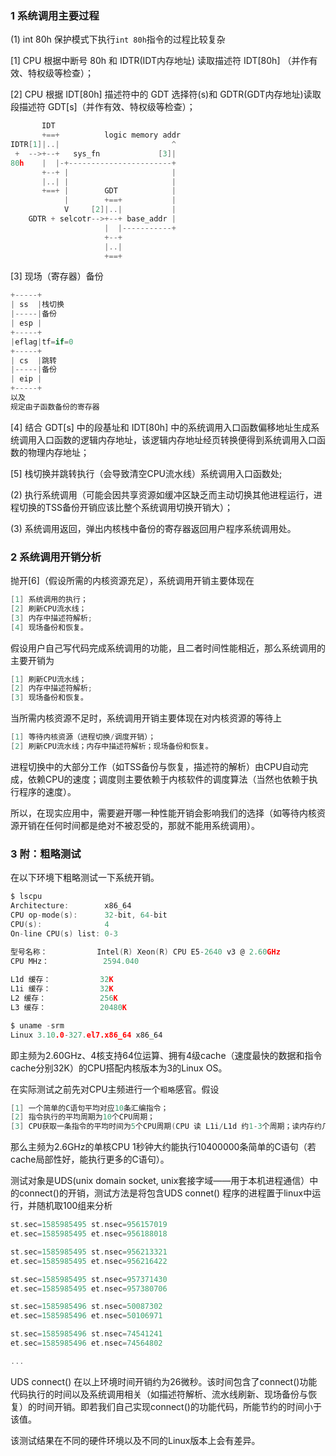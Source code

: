 ### 1 系统调用主要过程
(1) int 80h
保护模式下执行`int 80h`指令的过程比较复杂

[1] CPU 根据中断号 80h 和 IDTR(IDT内存地址) 读取描述符 IDT[80h] （并作有效、特权级等检查）；

[2] CPU 根据 IDT[80h] 描述符中的 GDT 选择符(s)和 GDTR(GDT内存地址)读取段描述符 GDT[s]（并作有效、特权级等检查）；
```C
       IDT
       +==+          logic memory addr
IDTR[1]|..|                         ^
 +  -->+--+   sys_fn             [3]|
80h    |  |-+-----------------------+
       +--+ |                       |
       |..| |                       |
       +==+ |        GDT            |
            |        +==+           |
            V     [2]|..|           |
    GDTR + selcotr-->+--+ base_addr |
                     |  |-----------+
                     +--+
                     |..|
                     +==+
```

[3] 现场（寄存器）备份
```C
+-----+
| ss  |栈切换
|-----|备份
| esp |
+-----+
|eflag|tf=if=0
+-----+
| cs  |跳转
|-----|备份
| eip |
+-----+
以及
规定由子函数备份的寄存器
```

[4] 结合 GDT[s] 中的段基址和 IDT[80h] 中的系统调用入口函数偏移地址生成系统调用入口函数的逻辑内存地址，该逻辑内存地址经页转换便得到系统调用入口函数的物理内存地址；

[5] 栈切换并跳转执行（会导致清空CPU流水线）系统调用入口函数处;

(2) 执行系统调用（可能会因共享资源如缓冲区缺乏而主动切换其他进程运行，进程切换的TSS备份开销应该比整个系统调用切换开销大）；

(3) 系统调用返回，弹出内核栈中备份的寄存器返回用户程序系统调用处。

### 2 系统调用开销分析
抛开[6]（假设所需的内核资源充足），系统调用开销主要体现在
```C
[1] 系统调用的执行；
[2] 刷新CPU流水线；
[3] 内存中描述符解析;
[4] 现场备份和恢复。
```

假设用户自己写代码完成系统调用的功能，且二者时间性能相近，那么系统调用的主要开销为
```C
[1] 刷新CPU流水线；
[2] 内存中描述符解析;
[3] 现场备份和恢复。
```

当所需内核资源不足时，系统调用开销主要体现在对内核资源的等待上
```C
[1] 等待内核资源（进程切换/调度开销）；
[2] 刷新CPU流水线；内存中描述符解析；现场备份和恢复。
```

进程切换中的大部分工作（如TSS备份与恢复，描述符的解析）由CPU自动完成，依赖CPU的速度；调度则主要依赖于内核软件的调度算法（当然也依赖于执行程序的速度）。

所以，在现实应用中，需要避开哪一种性能开销会影响我们的选择（如等待内核资源开销在任何时间都是绝对不被忍受的，那就不能用系统调用）。

### 3 附：粗略测试
在以下环境下粗略测试一下系统开销。
```C
$ lscpu
Architecture:        x86_64
CPU op-mode(s):      32-bit, 64-bit
CPU(s):              4
On-line CPU(s) list: 0-3

型号名称：           Intel(R) Xeon(R) CPU E5-2640 v3 @ 2.60GHz
CPU MHz：            2594.040
                     
L1d 缓存：           32K
L1i 缓存：           32K
L2 缓存：            256K
L3 缓存：            20480K

$ uname -srm
Linux 3.10.0-327.el7.x86_64 x86_64
```

即主频为2.60GHz、4核支持64位运算、拥有4级cache（速度最快的数据和指令cache分别32K）的CPU搭配内核版本为3的Linux OS。

在实际测试之前先对CPU主频进行一个`粗略`感官。假设
```C
[1] 一个简单的C语句平均对应10条汇编指令；
[2] 指令执行的平均周期为10个CPU周期；
[3] CPU获取一条指令的平均时间为5个CPU周期(CPU 读 L1i/L1d 约1-3个周期；读内存约几个到10个周期)。
```
那么主频为2.6GHz的单核CPU 1秒钟大约能执行10400000条简单的C语句（若cache局部性好，能执行更多的C语句）。

测试对象是UDS(unix domain socket, unix套接字域——用于本机进程通信）中的connect()的开销，测试方法是将包含UDS connet() 程序的进程置于linux中运行，并随机取100组来分析
```C
st.sec=1585985495 st.nsec=956157019
et.sec=1585985495 et.nsec=956188018

st.sec=1585985495 st.nsec=956213321
et.sec=1585985495 et.nsec=956216422

st.sec=1585985495 st.nsec=957371430
et.sec=1585985495 et.nsec=957380706

st.sec=1585985496 st.nsec=50087302
et.sec=1585985496 et.nsec=50106971

st.sec=1585985496 st.nsec=74541241
et.sec=1585985496 et.nsec=74564802

...
```
UDS connect() 在以上环境时间开销约为26微秒。该时间包含了connect()功能代码执行的时间以及系统调用相关（如描述符解析、流水线刷新、现场备份与恢复）的时间开销。即若我们自己实现connect()的功能代码，所能节约的时间小于该值。

该测试结果在不同的硬件环境以及不同的Linux版本上会有差异。